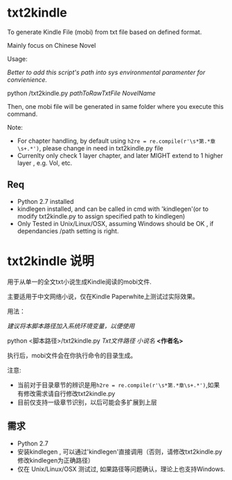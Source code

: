 # txt2kindle

To generate Kindle File (mobi) from txt file based on defined format.

Mainly focus on Chinese Novel

Usage:

*Better to add this script's path into sys environmental paramenter for convienience.*

python <PathtoScript>/txt2kindle.py *pathToRawTxtFile* *NovelName* **<NovelAuthor>**

Then, one mobi file will be generated in same folder where you execute this command.

Note:

- For chapter handling, by default using `h2re = re.compile(r'\s*第.*章\s+.*')`, please change in need in txt2kindle.py file
- Currenlty only check 1 layer chapter, and later MIGHT extend to 1 higher layer , e.g. Vol, etc.

## Req
- Python 2.7 installed
- kindlegen installed, and can be called in cmd with 'kindlegen'(or to modify txt2kindle.py to assign specified path to kindlegen)
- Only Tested in Unix/Linux/OSX, assuming Windows should be OK , if dependancies /path setting is right.   

# txt2kindle 说明

用于从单一的全文txt小说生成Kindle阅读的mobi文件.

主要适用于中文网络小说，仅在Kindle Paperwhite上测试过实际效果。

用法：

*建议将本脚本路径加入系统环境变量，以便使用*

python <脚本路径>/txt2kindle.py *Txt文件路径* *小说名* **<作者名>**

执行后，mobi文件会在你执行命令的目录生成。

注意:

- 当前对于目录章节的辨识是用`h2re = re.compile(r'\s*第.*章\s+.*')`,如果有修改需求请自行修改txt2kindle.py
- 目前仅支持一级章节识别，以后可能会多扩展到上层

## 需求
- Python 2.7
- 安装kindlegen , 可以通过'kindlegen'直接调用（否则，请修改txt2kindle.py修改kindlegen为正确路径）
- 仅在 Unix/Linux/OSX 测试过, 如果路径等问题确认，理论上也支持Windows.    


